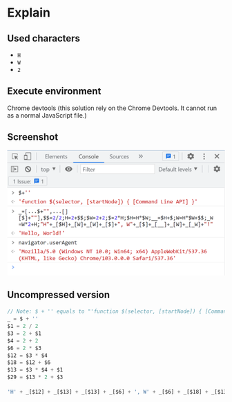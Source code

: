# Explain

## Used characters

-   `H`
-   `W`
-   `2`

## Execute environment

Chrome devtools (this solution rely on the Chrome Devtools. It cannot run as a normal JavaScript file.)

## Screenshot

![Screenshot](screenshot.png)

## Uncompressed version

```js
// Note: $ + '' equals to "'function $(selector, [startNode]) { [Command Line API] }'" in Chrome Devtools.
_ = $ + ''
$1 = 2 / 2
$3 = 2 + $1
$4 = 2 + 2
$6 = 2 * $3
$12 = $3 * $4
$18 = $12 + $6
$13 = $3 * $4 + $1
$29 = $13 * 2 + $3

'H' + _[$12] + _[$13] + _[$13] + _[$6] + ', W' + _[$6] + _[$18] + _[$13] + _[$29] + '!'
```
